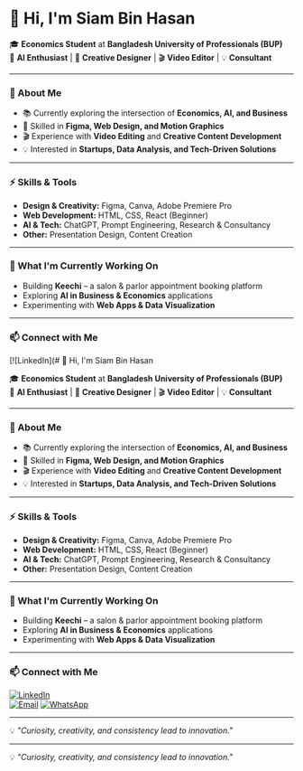 # 👋 Hi, I'm Siam Bin Hasan  

🎓 **Economics Student** at **Bangladesh University of Professionals (BUP)**  
🤖 **AI Enthusiast** | 🎨 **Creative Designer** | 🎬 **Video Editor** | 💡 **Consultant**

---

### 🧠 About Me
- 📚 Currently exploring the intersection of **Economics, AI, and Business**  
- 🎨 Skilled in **Figma, Web Design, and Motion Graphics**  
- 🎬 Experience with **Video Editing** and **Creative Content Development**  
- 💡 Interested in **Startups, Data Analysis, and Tech-Driven Solutions**  

---

### ⚡ Skills & Tools
- **Design & Creativity:** Figma, Canva, Adobe Premiere Pro  
- **Web Development:** HTML, CSS, React (Beginner)  
- **AI & Tech:** ChatGPT, Prompt Engineering, Research & Consultancy  
- **Other:** Presentation Design, Content Creation  

---

### 🌱 What I'm Currently Working On
- Building **Keechi** – a salon & parlor appointment booking platform  
- Exploring **AI in Business & Economics** applications  
- Experimenting with **Web Apps & Data Visualization**  

---

### 📫 Connect with Me
[![LinkedIn](# 👋 Hi, I'm Siam Bin Hasan  

🎓 **Economics Student** at **Bangladesh University of Professionals (BUP)**  
🤖 **AI Enthusiast** | 🎨 **Creative Designer** | 🎬 **Video Editor** | 💡 **Consultant**

---

### 🧠 About Me
- 📚 Currently exploring the intersection of **Economics, AI, and Business**  
- 🎨 Skilled in **Figma, Web Design, and Motion Graphics**  
- 🎬 Experience with **Video Editing** and **Creative Content Development**  
- 💡 Interested in **Startups, Data Analysis, and Tech-Driven Solutions**  

---

### ⚡ Skills & Tools
- **Design & Creativity:** Figma, Canva, Adobe Premiere Pro  
- **Web Development:** HTML, CSS, React (Beginner)  
- **AI & Tech:** ChatGPT, Prompt Engineering, Research & Consultancy  
- **Other:** Presentation Design, Content Creation  

---

### 🌱 What I'm Currently Working On
- Building **Keechi** – a salon & parlor appointment booking platform  
- Exploring **AI in Business & Economics** applications  
- Experimenting with **Web Apps & Data Visualization**  

---

### 📫 Connect with Me
[![LinkedIn](https://img.shields.io/badge/LinkedIn-0A66C2?style=for-the-badge&logo=linkedin&logoColor=white)](https://www.linkedin.com/siam-bin-hasan-a47208262)  
[![Email](https://img.shields.io/badge/Email-D14836?style=for-the-badge&logo=gmail&logoColor=white)](mailto:siambinhasan@gmail.com)
[![WhatsApp](https://img.shields.io/badge/WhatsApp-25D366?style=for-the-badge&logo=whatsapp&logoColor=white)](https://wa.me/8801921605319)


---

💡 *"Curiosity, creativity, and consistency lead to innovation."*  


---

💡 *"Curiosity, creativity, and consistency lead to innovation."*  
